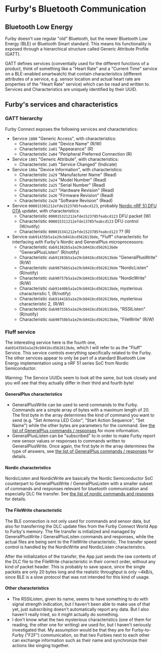 # Furby's Bluetooth Communication
## Bluetooth Low Energy
Furby doesn't use regular "old" Bluetooth, but the newer Bluetooth Low Energy (BLE) or Bluetooth Smart standard. This means his functionality is exposed through a hierarchical structure called Generic Attribute Profile (GATT).

GATT defines services (conventially used for the different functions of a product, think of something like a "Heart Rate" and a "Current Time" service on a BLE-enabled smartwatch) that contain characteristics (different attributes of a service, e.g. sensor location and actual heart rate are properties of the "Heart Rate" service) which can be read and written to. Services and Characteristics are uniquely identified by their UUID.

## Furby's services and characteristics
### GATT hierarchy
Furby Connect exposes the following services and characteristics:

* Service `1800` "Generic Access", with characteristics:
	* Characteristic `2a00` "Device Name" (R/W)
	* Characteristic `2a01` "Appearance" (R)
	* Characteristic `2a04` "Peripheral Preferred Connection (R)
* Service `1801` "Generic Attribute", with characteristics:
	* Characteristic `2a05` "Service Changed" (Indicate)
* Service `180a` "Device Information", with characteristics:
	* Characteristic `2a29` "Manufacturer Name" (Read)
	* Characteristic `2a24` "Model Number" (Read)
	* Characteristic `2a25` "Serial Number" (Read)
	* Characteristic `2a27` "Hardware Revision" (Read)
	* Characteristic `2a26` "Firmware Revision" (Read)
	* Characteristic `2a28` "Software Revision" (Read)
* Service `000015301212efde1523785feabcd123`, probably [Nordic nRF 51 DFU OTA](http://developer.nordicsemi.com/nRF51_SDK/nRF51_SDK_v7.x.x/doc/7.2.0/s110/html/a00071.html#ota_spec_number) updater, with characteristics:
	* Characteristic `000015321212efde1523785feabcd123` DFU packet (W)
	* Characteristic `000015311212efde13785feabcd123` DFU control (W/notify)
	* Characteristic `000015341212efde1523785feabcd123` ?? (R)
* Service `dab91435b5a1e29cb041bcd562613bde`, "Fluff" characteristic for interfacing with Furby's Nordic and GeneralPlus microprocessors:
	* Characteristic `dab91382b5a1e29cb041bcd562613bde` "GeneralPlusListen" (R/notify)
	* Characteristic `dab91383b5a1e29cb041bcd562613bde` "GeneralPlusWrite" (R/W)
	* Characteristic `dab90756b5a1e29cb041bcd562613bde` "NordicListen" (R/notify)
	* Characteristic `dab90757b5a1e29cb041bcd562613bde` "NordicWrite" (R/W)
	* Characteristic `dab91440b5a1e29cb041bcd562613bde`, mysterious characteristic 1, (R/notify)
	* Characteristic `dab91441b5a1e29cb041bcd562613bde`, mysterious characteristic 2, (R/W)
	* Characteristic `dab90755b5a1e29cb041bcd562613bde`, "RSSIListen" (R/notify)
	* Characteristic `dab90758b5a1e29cb041bcd562613bde`, "FileWrite" (R/W)

### Fluff service
The interesting service here is the fourth one, `dab91435b5a1e29cb041bcd562613bde`, which I will refer to as the "Fluff" Service. This service controls everything specifically related to the Furby. The other services appear to only be part of a standard Bluetooth Low Energy implementation using a nRF 51 series SoC from Nordic Semiconductor.

Warning: The Service UUIDs seem to look all the same, but look closely and you will see that they actually differ in their third and fourth byte!

#### GeneralPlus characteristics
* GeneralPlusWrite can be used to send commands to the Furby. Commands are a simple array of bytes with a maximum length of 20. The first byte in the array determines the kind of command you want to send (e.g. "Set Antenna LED Color", "Start Action Sequence", "Set Name") while the other bytes are parameters for the command. See [the list of GeneralPlus commands / responses](generalplus.md) for more information.
* GeneralPlusListen can be "subscribed" to in order to make Furby report new sensor values or responses to commands written to GeneralPlusWrite. Once again, the first byte in the array determines the type of answers, see [the list of GeneralPlus commands / responses](generalplus.md) for details.

#### Nordic characteristics
NordicListen and NordicWrite are basically the Nordic Semiconductor SoC counterpart to GeneralPlusWrite / GeneralPlusListen with a smaller subset of commands and responses relevant for bluetooth communication and especially DLC file transfer. See [the list of nordic commands and respones](nordic.md) for details.

#### The FileWrite characteristic
The BLE connection is not only used for commands and sensor data, but also for transferring the DLC update files from the Furby Connect World App to Furby's memory. The file transfer is initialized and managed by GeneralPlusWrite / GeneralPlusListen commands and responses, while the actual files are being sent to the FileWrite characteristic. The transfer speed control is handled by the NordicWrite and NordicListen characteristics.

After the initialization of the transfer, the App just sends the raw contents of the DLC file to the FileWrite characteristic in their correct order, without any kind of packet header. This is probably to save space, since the single packets are only 20 bytes long and the realistic throughput is only ~4kB/s, since BLE is a slow protocol that was not intended for this kind of usage.

#### Other characteristics
* The RSSIListen, given its name, seems to have something to do with signal strength indication, but I haven't been able to make use of that yet, just subscribing doesn't automatically report any data. But I also haven't really tried, so it might actually do something.
* I don't know what the two mysterious characteristics (one of them for reading, the other one for writing) are used for, but I haven't seriously investigated that. My assumption would be that they are for Furby-to-Furby ("F2F") communication, so that two Furbies next to each other can exchange information such as their name and synchronize their actions like singing together.
